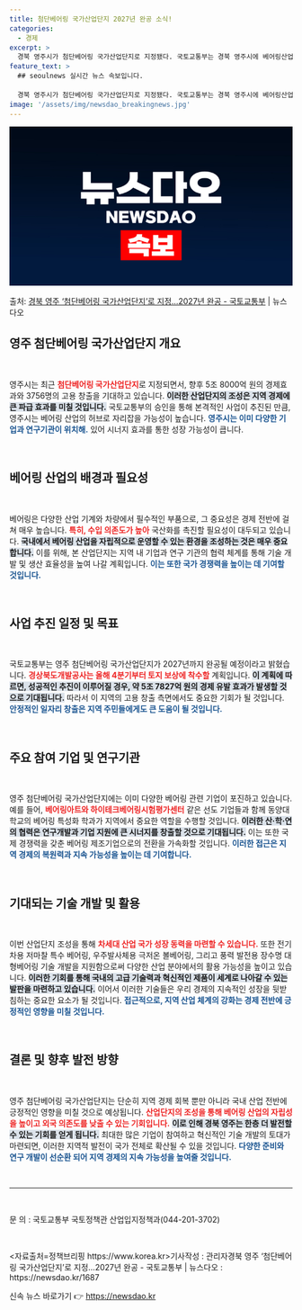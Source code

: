 ```yaml
---
title: 첨단베어링 국가산업단지 2027년 완공 소식!
categories:
  - 경제
excerpt: >
  경북 영주시가 첨단베어링 국가산업단지로 지정됐다. 국토교통부는 경북 영주시에 베어링산업이 특화된 영주 첨단베…
feature_text: >
  ## seoulnews 실시간 뉴스 속보입니다.

  경북 영주시가 첨단베어링 국가산업단지로 지정됐다. 국토교통부는 경북 영주시에 베어링산업이 특화된 영주 첨단베…
image: '/assets/img/newsdao_breakingnews.jpg'
---
```


![뉴스다오 속보](/assets/img/newsdao_breakingnews.jpg)

<p>출처: <a href="https://newsdao.kr/1687" rel="dofollow">경북 영주 ‘첨단베어링 국가산업단지’로 지정…2027년 완공  - 국토교통부</a> | 뉴스다오</p>

<h2 data-ke-size="size26">영주 첨단베어링 국가산업단지 개요</h2>
<p data-ke-size="size16">&nbsp;</p>
영주시는 최근 <b><span style="color: #ee2323;">첨단베어링 국가산업단지</span></b>로 지정되면서, 향후 5조 8000억 원의 경제효과와 3756명의 고용 창출을 기대하고 있습니다. <b><span style="background-color: #21538527;">이러한 산업단지의 조성은 지역 경제에 큰 파급 효과를 미칠 것입니다.</span></b> 국토교통부의 승인을 통해 본격적인 사업이 추진된 만큼, 영주시는 베어링 산업의 허브로 자리잡을 가능성이 높습니다. <b><span style="color: #1a5490;">영주시는 이미 다양한 기업과 연구기관이 위치해.</span></b> 있어 시너지 효과를 통한 성장 가능성이 큽니다.

<p data-ke-size="size16">&nbsp;</p>
<h2 data-ke-size="size26">베어링 산업의 배경과 필요성</h2>
<p data-ke-size="size16">&nbsp;</p>
베어링은 다양한 산업 기계와 차량에서 필수적인 부품으로, 그 중요성은 경제 전반에 걸쳐 매우 높습니다. <b><span style="color: #ee2323;">특히, 수입 의존도가 높아</span></b> 국산화를 촉진할 필요성이 대두되고 있습니다. <b><span style="background-color: #21538527;">국내에서 베어링 산업을 자립적으로 운영할 수 있는 환경을 조성하는 것은 매우 중요합니다.</span></b> 이를 위해, 본 산업단지는 지역 내 기업과 연구 기관의 협력 체계를 통해 기술 개발 및 생산 효율성을 높여 나갈 계획입니다. <b><span style="color: #1a5490;">이는 또한 국가 경쟁력을 높이는 데 기여할 것입니다.</span></b>

<p data-ke-size="size16">&nbsp;</p>
<h2 data-ke-size="size26">사업 추진 일정 및 목표</h2>
<p data-ke-size="size16">&nbsp;</p>
국토교통부는 영주 첨단베어링 국가산업단지가 2027년까지 완공될 예정이라고 밝혔습니다. <b><span style="color: #ee2323;">경상북도개발공사는 올해 4분기부터 토지 보상에 착수할</span></b> 계획입니다. <b><span style="background-color: #21538527;">이 계획에 따르면, 성공적인 추진이 이루어질 경우, 약 5조 7827억 원의 경제 유발 효과가 발생할 것으로 기대됩니다.</span></b> 따라서 이 지역의 고용 창출 측면에서도 중요한 기회가 될 것입니다. <b><span style="color: #1a5490;">안정적인 일자리 창출은 지역 주민들에게도 큰 도움이 될 것입니다.</span></b>

<p data-ke-size="size16">&nbsp;</p>
<h2 data-ke-size="size26">주요 참여 기업 및 연구기관</h2>
<p data-ke-size="size16">&nbsp;</p>
영주 첨단베어링 국가산업단지에는 이미 다양한 베어링 관련 기업이 포진하고 있습니다. 예를 들어, <b><span style="color: #ee2323;">베어링아트와 하이테크베어링시험평가센터</span></b> 같은 선도 기업들과 함께 동양대학교의 베어링 특성화 학과가 지역에서 중요한 역할을 수행할 것입니다. <b><span style="background-color: #21538527;">이러한 산·학·연의 협력은 연구개발과 기업 지원에 큰 시너지를 창출할 것으로 기대됩니다.</span></b> 이는 또한 국제 경쟁력을 갖춘 베어링 제조기업으로의 전환을 가속화할 것입니다. <b><span style="color: #1a5490;">이러한 접근은 지역 경제의 복원력과 지속 가능성을 높이는 데 기여합니다.</span></b>

<p data-ke-size="size16">&nbsp;</p>
<h2 data-ke-size="size26">기대되는 기술 개발 및 활용</h2>
<p data-ke-size="size16">&nbsp;</p>
이번 산업단지 조성을 통해 <b><span style="color: #ee2323;">차세대 산업 국가 성장 동력을 마련할 수 있습니다.</span></b> 또한 전기차용 저마찰 특수 베어링, 우주발사체용 극저온 볼베어링, 그리고 풍력 발전용 장수명 대형베어링 기술 개발을 지원함으로써 다양한 산업 분야에서의 활용 가능성을 높이고 있습니다. <b><span style="background-color: #21538527;">이러한 기회를 통해 국내의 고급 기술력과 혁신적인 제품이 세계로 나아갈 수 있는 발판을 마련하고 있습니다.</span></b> 이어서 이러한 기술들은 우리 경제의 지속적인 성장을 뒷받침하는 중요한 요소가 될 것입니다. <b><span style="color: #1a5490;">접근적으로, 지역 산업 체계의 강화는 경제 전반에 긍정적인 영향을 미칠 것입니다.</span></b>

<p data-ke-size="size16">&nbsp;</p>
<h2 data-ke-size="size26">결론 및 향후 발전 방향</h2>
<p data-ke-size="size16">&nbsp;</p>
영주 첨단베어링 국가산업단지는 단순히 지역 경제 회복 뿐만 아니라 국내 산업 전반에 긍정적인 영향을 미칠 것으로 예상됩니다. <b><span style="color: #ee2323;">산업단지의 조성을 통해 베어링 산업의 자립성을 높이고 외국 의존도를 낮출 수 있는 기회입니다.</span></b> <b><span style="background-color: #21538527;">이로 인해 경북 영주는 한층 더 발전할 수 있는 기회를 얻게 됩니다.</span></b> 최대한 많은 기업이 참여하고 혁신적인 기술 개발의 토대가 마련되면, 이러한 지역적 발전이 국가 전체로 확산될 수 있을 것입니다. <b><span style="color: #1a5490;">다양한 준비와 연구 개발이 선순환 되어 지역 경제의 지속 가능성을 높여줄 것입니다.</span></b>

<p data-ke-size="size16">&nbsp;</p>
<hr/>
<p data-ke-size="size16">&nbsp;</p>
문 의 : 국토교통부 국토정책관 산업입지정책과(044-201-3702)
<p data-ke-size="size16">&nbsp;</p>
<자료출처=정책브리핑 https://www.korea.kr>기사작성 : 관리자경북 영주 ‘첨단베어링 국가산업단지’로 지정…2027년 완공  - 국토교통부 | 뉴스다오  : https://newsdao.kr/1687 

신속 뉴스 바로가기 👉 <a href="https://newsdao.kr" rel="dofollow">https://newsdao.kr</a>


